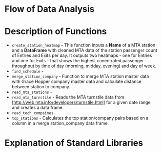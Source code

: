 # Flow of Data Analysis

# Description of Functions
* `create_station_heatmap` - This function inputs a **Name** of a MTA station and a **DataFrame** with cleaned MTA data of the station passenger count of  Entries and Exits per day. It outputs two heatmaps - one for Entries and one for Exits - that shows the highest conentrated passenger throughput by time of day (morning, midday, evening) and day of week.
* `find_schedule` - 
* `merge_station_company` - Function to merge MTA station master data with Grace Hopper company master data and calculate distance between station to company.
* `read_mta_stations` - 
* `read_mta_turnstile` - Reads the MTA turnstile data from [http://web.mta.info/developers/turnstile.html] for a given date range and creates a data frame.
* `read_tech_compaines` -
* `top_stations` - Calculates the top station/company pairs based on a column in a merge station_company data frame.

# Explanation of Standard Libraries

